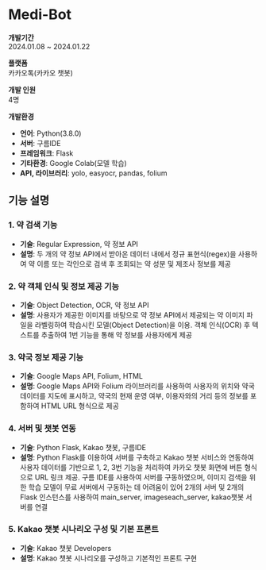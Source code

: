 # Medi-Bot

**개발기간**  
2024.01.08 ~ 2024.01.22

**플랫폼**  
카카오톡(카카오 챗봇)

**개발 인원**  
4명

**개발환경**

- **언어**: Python(3.8.0)
- **서버**: 구름IDE
- **프레임워크**: Flask
- **기타환경**: Google Colab(모델 학습)
- **API, 라이브러리**: yolo, easyocr, pandas, folium

## 기능 설명

### 1. 약 검색 기능
- **기술**: Regular Expression, 약 정보 API
- **설명**: 두 개의 약 정보 API에서 받아온 데이터 내에서 정규 표현식(regex)을 사용하여 약 이름 또는 각인으로 검색 후 조회되는 약 성분 및 제조사 정보를 제공

### 2. 약 객체 인식 및 정보 제공 기능
- **기술**: Object Detection, OCR, 약 정보 API
- **설명**: 사용자가 제공한 이미지를 바탕으로 약 정보 API에서 제공되는 약 이미지 파일을 라벨링하여 학습시킨 모델(Object Detection)을 이용. 객체 인식(OCR) 후 텍스트를 추출하여 1번 기능을 통해 약 정보를 사용자에게 제공

### 3. 약국 정보 제공 기능
- **기술**: Google Maps API, Folium, HTML
- **설명**: Google Maps API와 Folium 라이브러리를 사용하여 사용자의 위치와 약국 데이터를 지도에 표시하고, 약국의 현재 운영 여부, 이용자와의 거리 등의 정보를 포함하여 HTML URL 형식으로 제공

### 4. 서버 및 챗봇 연동
- **기술**: Python Flask, Kakao 챗봇, 구름IDE
- **설명**: Python Flask를 이용하여 서버를 구축하고 Kakao 챗봇 서비스와 연동하여 사용자 데이터를 기반으로 1, 2, 3번 기능을 처리하여 카카오 챗봇 화면에 버튼 형식으로 URL 링크 제공. 구름 IDE를 사용하여 서버를 구동하였으며, 이미지 검색을 위한 학습 모델이 무료 서버에서 구동하는 데 어려움이 있어 2개의 서버 및 2개의 Flask 인스턴스를 사용하여 main_server, imageseach_server, kakao챗봇 서버를 연결

### 5. Kakao 챗봇 시나리오 구성 및 기본 프론트
- **기술**: Kakao 챗봇 Developers
- **설명**: Kakao 챗봇 시나리오를 구성하고 기본적인 프론트 구현
